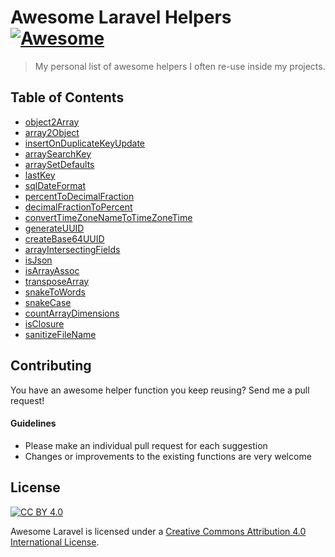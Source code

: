 # Awesome Laravel Helpers [![Awesome](https://cdn.rawgit.com/sindresorhus/awesome/d7305f38d29fed78fa85652e3a63e154dd8e8829/media/badge.svg)](https://github.com/sindresorhus/awesome)

> My personal list of awesome helpers I often re-use inside my projects.

## Table of Contents

- [object2Array](https://github.com/VadimGut/awesome-laravel-helpers/blob/master/AwesomeHelpers.php#L4)
- [array2Object](https://github.com/VadimGut/awesome-laravel-helpers/blob/master/AwesomeHelpers.php#L20)
- [insertOnDuplicateKeyUpdate](https://github.com/VadimGut/awesome-laravel-helpers/blob/master/AwesomeHelpers.php#L36)
- [arraySearchKey](https://github.com/VadimGut/awesome-laravel-helpers/blob/master/AwesomeHelpers.php#L86)
- [arraySetDefaults](https://github.com/VadimGut/awesome-laravel-helpers/blob/master/AwesomeHelpers.php#L113)
- [lastKey](https://github.com/VadimGut/awesome-laravel-helpers/blob/master/AwesomeHelpers.php#L145)
- [sqlDateFormat](https://github.com/VadimGut/awesome-laravel-helpers/blob/master/AwesomeHelpers.php#L162)
- [percentToDecimalFraction](https://github.com/VadimGut/awesome-laravel-helpers/blob/master/AwesomeHelpers.php#L180)
- [decimalFractionToPercent](https://github.com/VadimGut/awesome-laravel-helpers/blob/master/AwesomeHelpers.php#L195)
- [convertTimeZoneNameToTimeZoneTime](https://github.com/VadimGut/awesome-laravel-helpers/blob/master/AwesomeHelpers.php#L210)
- [generateUUID](https://github.com/VadimGut/awesome-laravel-helpers/blob/master/AwesomeHelpers.php#L235)
- [createBase64UUID](https://github.com/VadimGut/awesome-laravel-helpers/blob/master/AwesomeHelpers.php#L256)
- [arrayIntersectingFields](https://github.com/VadimGut/awesome-laravel-helpers/blob/master/AwesomeHelpers.php#L309)
- [isJson](https://github.com/VadimGut/awesome-laravel-helpers/blob/master/AwesomeHelpers.php#L329)
- [isArrayAssoc](https://github.com/VadimGut/awesome-laravel-helpers/blob/master/AwesomeHelpers.php#L366)
- [transposeArray](https://github.com/VadimGut/awesome-laravel-helpers/blob/master/AwesomeHelpers.php#L381)
- [snakeToWords](https://github.com/VadimGut/awesome-laravel-helpers/blob/master/AwesomeHelpers.php#L410)
- [snakeCase](https://github.com/VadimGut/awesome-laravel-helpers/blob/master/AwesomeHelpers.php#L435)
- [countArrayDimensions](https://github.com/VadimGut/awesome-laravel-helpers/blob/master/AwesomeHelpers.php#L453)
- [isClosure](https://github.com/VadimGut/awesome-laravel-helpers/blob/master/AwesomeHelpers.php#L480)
- [sanitizeFileName](https://github.com/VadimGut/awesome-laravel-helpers/blob/master/AwesomeHelpers.php#L494)

## Contributing

You have an awesome helper function you keep reusing? Send me a pull request!

#### Guidelines

* Please make an individual pull request for each suggestion
* Changes or improvements to the existing functions are very welcome

## License

[![CC BY 4.0](https://licensebuttons.net/l/by/4.0/88x31.png)](https://creativecommons.org/licenses/by/4.0/)

Awesome Laravel is licensed under a  [Creative Commons Attribution 4.0 International License](https://creativecommons.org/licenses/by/4.0/).